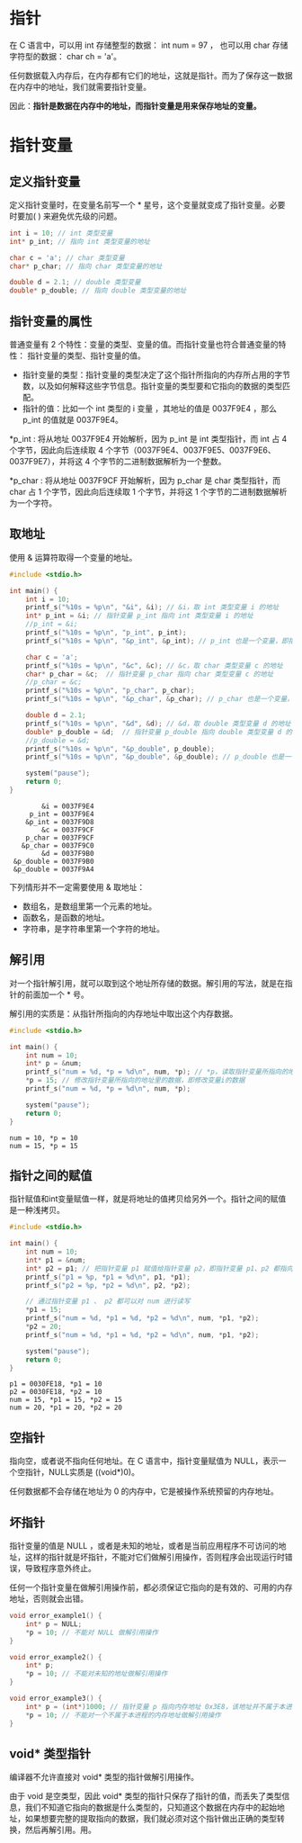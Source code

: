 # 指针
在 C 语言中，可以用 int 存储整型的数据： int num = 97 ， 也可以用 char 存储字符型的数据： char ch = 'a'。

任何数据载入内存后，在内存都有它们的地址，这就是指针。而为了保存这一数据在内存中的地址，我们就需要指针变量。

因此：**指针是数据在内存中的地址，而指针变量是用来保存地址的变量。**

# 指针变量
## 定义指针变量
定义指针变量时，在变量名前写一个 * 星号，这个变量就变成了指针变量。必要时要加( ) 来避免优先级的问题。

```c
int i = 10; // int 类型变量
int* p_int; // 指向 int 类型变量的地址

char c = 'a'; // char 类型变量
char* p_char; // 指向 char 类型变量的地址

double d = 2.1; // double 类型变量
double* p_double; // 指向 double 类型变量的地址
```

## 指针变量的属性
普通变量有 2 个特性：变量的类型、变量的值。而指针变量也符合普通变量的特性： 指针变量的类型、指针变量的值。

- 指针变量的类型：指针变量的类型决定了这个指针所指向的内存所占用的字节数，以及如何解释这些字节信息。指针变量的类型要和它指向的数据的类型匹配。
- 指针的值：比如一个 int 类型的 i 变量 ，其地址的值是 0037F9E4 ，那么 p_int 的值就是 0037F9E4。

*p_int  :  将从地址 0037F9E4 开始解析，因为 p_int 是 int 类型指针，而 int 占 4 个字节，因此向后连续取 4 个字节（0037F9E4、0037F9E5、0037F9E6、0037F9E7），并将这 4 个字节的二进制数据解析为一个整数。

*p_char :  将从地址 0037F9CF 开始解析，因为 p_char 是 char 类型指针，而 char 占 1 个字节，因此向后连续取 1 个字节，并将这 1 个字节的二进制数据解析为一个字符。

## 取地址
使用 & 运算符取得一个变量的地址。

```c
#include <stdio.h>

int main() {
	int i = 10;
	printf_s("%10s = %p\n", "&i", &i); // &i，取 int 类型变量 i 的地址
	int* p_int = &i; // 指针变量 p_int 指向 int 类型变量 i 的地址
	//p_int = &i;
	printf_s("%10s = %p\n", "p_int", p_int);
	printf_s("%10s = %p\n", "&p_int", &p_int); // p_int 也是一个变量，即指针变量；&p_int，取指针变量 p_int 的地址

	char c = 'a';
	printf_s("%10s = %p\n", "&c", &c); // &c，取 char 类型变量 c 的地址
	char* p_char = &c;  // 指针变量 p_char 指向 char 类型变量 c 的地址
	//p_char = &c;
	printf_s("%10s = %p\n", "p_char", p_char);
	printf_s("%10s = %p\n", "&p_char", &p_char); // p_char 也是一个变量，即指针变量；&p_char，取指针变量 p_char 的地址

	double d = 2.1;
	printf_s("%10s = %p\n", "&d", &d); // &d，取 double 类型变量 d 的地址
	double* p_double = &d;  // 指针变量 p_double 指向 double 类型变量 d 的地址
	//p_double = &d;
	printf_s("%10s = %p\n", "&p_double", p_double);
	printf_s("%10s = %p\n", "&p_double", &p_double); // p_double 也是一个变量，即指针变量；&p_double，取指针变量 p_double 的地址

	system("pause");
	return 0;
}
```

```
        &i = 0037F9E4
     p_int = 0037F9E4
    &p_int = 0037F9D8
        &c = 0037F9CF
    p_char = 0037F9CF
   &p_char = 0037F9C0
        &d = 0037F9B0
 &p_double = 0037F9B0
 &p_double = 0037F9A4
```

下列情形并不一定需要使用 & 取地址：
- 数组名，是数组里第一个元素的地址。
- 函数名，是函数的地址。
- 字符串，是字符串里第一个字符的地址。 

## 解引用
对一个指针解引用，就可以取到这个地址所存储的数据。解引用的写法，就是在指针的前面加一个 * 号。

解引用的实质是：从指针所指向的内存地址中取出这个内存数据。

```c
#include <stdio.h>

int main() {
	int num = 10;
	int* p = &num;
	printf_s("num = %d, *p = %d\n", num, *p); // *p，读取指针变量所指向的地址里的数据
	*p = 15; // 修改指针变量所指向的地址里的数据，即修改变量i的数据
	printf_s("num = %d, *p = %d\n", num, *p);

	system("pause");
	return 0;
}
```

```
num = 10, *p = 10
num = 15, *p = 15
```

## 指针之间的赋值
指针赋值和int变量赋值一样，就是将地址的值拷贝给另外一个。指针之间的赋值是一种浅拷贝。

```c
#include <stdio.h>

int main() {
	int num = 10;
	int* p1 = &num;
	int* p2 = p1; // 把指针变量 p1 赋值给指针变量 p2，即指针变量 p1、p2 都指向 num 的地址，或者说指针变量 p1、p2 存储的都是变量 num 的地址
	printf_s("p1 = %p, *p1 = %d\n", p1, *p1);
	printf_s("p2 = %p, *p2 = %d\n", p2, *p2);

	// 通过指针变量 p1 、 p2 都可以对 num 进行读写
	*p1 = 15;
	printf_s("num = %d, *p1 = %d, *p2 = %d\n", num, *p1, *p2);
	*p2 = 20;
	printf_s("num = %d, *p1 = %d, *p2 = %d\n", num, *p1, *p2);

	system("pause");
	return 0;
}
```

```
p1 = 0030FE18, *p1 = 10
p2 = 0030FE18, *p2 = 10
num = 15, *p1 = 15, *p2 = 15
num = 20, *p1 = 20, *p2 = 20
```

## 空指针
指向空，或者说不指向任何地址。在 C 语言中，指针变量赋值为 NULL，表示一个空指针，NULL实质是 ((void*)0)。

任何数据都不会存储在地址为 0 的内存中，它是被操作系统预留的内存地址。

## 坏指针
指针变量的值是 NULL ，或者是未知的地址，或者是当前应用程序不可访问的地址，这样的指针就是坏指针，不能对它们做解引用操作，否则程序会出现运行时错误，导致程序意外终止。

任何一个指针变量在做解引用操作前，都必须保证它指向的是有效的、可用的内存地址，否则就会出错。

```c
void error_example1() {
	int* p = NULL;
	*p = 10; // 不能对 NULL 做解引用操作
}

void error_example2() {
	int* p;
	*p = 10; // 不能对未知的地址做解引用操作
}

void error_example3() {
	int* p = (int*)1000; // 指针变量 p 指向内存地址 0x3E8，该地址并不属于本进程的内存地址
	*p = 10; // 不能对一个不属于本进程的内存地址做解引用操作
}
```

## void* 类型指针
编译器不允许直接对 void* 类型的指针做解引用操作。

由于 void 是空类型，因此 void* 类型的指针只保存了指针的值，而丢失了类型信息，我们不知道它指向的数据是什么类型的，只知道这个数据在内存中的起始地址，如果想要完整的提取指向的数据，我们就必须对这个指针做出正确的类型转换，然后再解引用。用。
